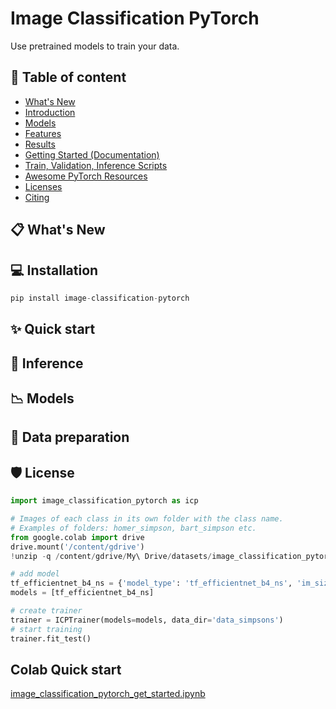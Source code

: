 # Image Classification PyTorch

Use pretrained models to train your data.





## :closed_book: Table of content
- [What's New](#whats-new)
- [Introduction](#introduction)
- [Models](#models)
- [Features](#features)
- [Results](#results)
- [Getting Started (Documentation)](#getting-started-documentation)
- [Train, Validation, Inference Scripts](#train-validation-inference-scripts)
- [Awesome PyTorch Resources](#awesome-pytorch-resources)
- [Licenses](#licenses)
- [Citing](#citing)

## :clipboard: What's New <a name="whats-new"></a>


## :computer: Installation

```python
pip install image-classification-pytorch
```

## ✨ Quick start

## :telescope: Inference

## :chart_with_downwards_trend: Models

## :file_folder: Data preparation

## 🛡️ License




```python
import image_classification_pytorch as icp
```
```python
# Images of each class in its own folder with the class name. 
# Examples of folders: homer_simpson, bart_simpson etc. 
from google.colab import drive
drive.mount('/content/gdrive')
!unzip -q /content/gdrive/My\ Drive/datasets/image_classification_pytorch/data_simpsons.zip -d train
```
```python
# add model
tf_efficientnet_b4_ns = {'model_type': 'tf_efficientnet_b4_ns', 'im_size': 380, 'im_size_test': 380, 'batch_size': 8, 'mean': [0.485, 0.456, 0.406], 'std': [0.229, 0.224, 0.225]}
models = [tf_efficientnet_b4_ns]
```
```python
# create trainer
trainer = ICPTrainer(models=models, data_dir='data_simpsons')
# start training
trainer.fit_test()
```

## Colab Quick start
[image_classification_pytorch_get_started.ipynb](https://colab.research.google.com/drive/1M7oJDizCOrFTDJz0CaDy-ClvDMUvmlnv?usp=sharing)

